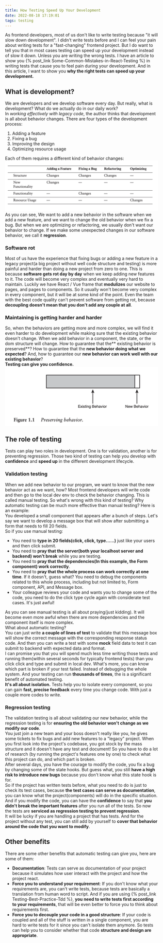 ```yaml
---
title: How Testing Speed Up Your Development
date: 2022-08-18 17:19:01
tags: testing
---
```


As frontend developers, most of us don't like to write testing because "it will slow down development". I didn't write tests before and I can feel your pain about writing tests for a "fast-changing" frontend project. But I do want to tell you that in most cases testing can speed up your development instead of slow it down. Unless you are writing the wrong tests. I have an article to show you {% post_link Some-Common-Mistakes-in-React-Testing %} in writing tests that cause you to feel pain during your development. And in this article, I want to show you **why the right tests can speed up your development.**

## What is development?
We are developers and we develop software every day. But really, what is development? What do we actually do in our daily work?<br />In _working effectively with legacy code_, the author thinks that development is all about behavior changes. There are four types of the development process:

1.  Adding a feature 
1.  Fixing a bug 
1.  Improving the design 
1.  Optimizing resource usage

Each of them requires a different kind of behavior changes:<img alt="development type" src="/img/testing/developmenttype.png">As you can see, We want to add a new behavior in the software when we add a new feature, and we want to change the old behavior when we fix a bug. But when we are optimizing or refactoring, we usually don't want our behavior to change. If we make some unexpected changes in our software behavior, we call it **regression**.

### Software rot
Most of us have the experience that fixing bugs or adding a new feature in a legacy project(a big project without well code structure and testing) is more painful and harder than doing a new project from zero to one. This is because **software gets rot day by day** when we keep adding new features to it. The code will become very complex and eventually very hard to maintain. Luckily we have React / Vue frame that **modulizes** our website to pages, and pages to components. So it usually won't become very complex in every component, but it will be at some kind of the point. Even the team with the best code quality can't prevent software from getting rot, because **decoupling doesn't mean that you don't add any couple at all**.

### Maintaining is getting harder and harder
So, when the behaviors are getting more and more complex, we will find it even harder to do development while making sure that the existing behavior doesn't change. When we add behavior in a component, the state, or the dom structure will change. How to guarantee that the** existing behavior is preserved**? How to guarantee that the **new behavior doing what we expected**? And, how to guarantee our **new behavior can work well with our existing behavior**?<br />**Testing can give you confidence.**
<img alt="preserving behavior" src="/img/testing/preservingbehavior.png">

## The role of testing
Tests can play two roles in development. One is for validation, another is for preventing regression. Those two kind of testing can help you develop with **confidence** and **speed up** in the different development lifecycle.

### Validation testing
When we add new behavior to our program, we want to know that the new behavior act as we want, how? Most frontend developers will write code and then go to the local dev env to check the behavior changing. This is called manual testing. So what's wrong with this kind of testing? Why automatic testing can be much more effective than manual testing? Here is an example:<br />You developed a small component that appears after a bunch of steps. Let's say we want to develop a message box that will show after submitting a form that needs to fill 20 fields. <br />So if you use manual testing:

- You need to **type in 20 fields(click, click, type......)** just like your users and then click submit. 
- You need to **pray that the server(both your localhost server and backend) won't break** while you are testing.
- You need to **pray that the dependencies(In this example, the Form component) work correctly**.
- You need to **pray that the whole process can work correctly at one time**. If it doesn't, guess what? You need to debug the components related to this whole process, including but not limited to, Form component, API, and Message box.
- Your colleague reviews your code and wants you to change some of the code, you need to do the click type cycle again with considerate test cases. It's just awful!

As you can see manual testing is all about praying(just kidding). It will become even more awful when there are more dependencies and the component itself is more complex.<br />What about automatic testing? <br />You can just write **a couple of lines of test** to validate that this message box will show the correct message with the corresponding response status code. And then you can write a test with some **mock** field data to test it can submit to backend with expected data and format.<br />I can promise you that you will spend much less time writing those tests and running them(within several seconds for typically frontend tests) than you click click and type and submit in local dev. What's more, you can know which part is broken if your test failed. Instead of debugging the whole system. And your testing can run **thousands of times**, the is a significant benefit of automated testing.<br />**It's all about isolation.** Tests help you to isolate every component, so you can gain **fast, precise feedback** every time you change code. With just a couple more codes to write.

### Regression testing
The validation testing is all about validating our new behavior, while the regression testing is for **ensuring the old behavior won't change as we modify our code**.<br />You just join a new team and your boss doesn't really like you, he gives some tickets to fix bugs and add new features to a "legacy" project. When you first look into the project's codebase, you got stock by the mass structure and it doesn't have any test and document! So you have to do a lot of research (by running the project's features one by one) to check what this project can do, and which part is broken.<br />After several days, you have the courage to modify the code, you fix a bug by changing some of the state hooks. But guess what, you still **have a high risk to introduce new bugs** because you don't know what this state hook is for.<br />So if the project has written tests before, what you need to do is just to check its test cases, because **the test cases can serve as documentation**, you can know what the project(components) will do in the specific situation. And if you modify the code, you can have the **confidence** to say that **you didn't break the important features** after you run all of the tests. So now the tests are **serviced as regression testing to prevent regression**.<br />It will be lucky if you are handling a project that has tests. And for the project without any test, you can still add by yourself to **cover that behavior around the code that you want to modify**.

## Other benefits
There are some other benefits that automatic testing can give you, here are some of them:

- **Documentation**: Tests can serve as documentation of your project because it simulates how user interact with the project and how the project react.
- **Force you to understand your requirement**: If you don't know what your requirements are, you can't write tests, because tests are basically a translation from human word to script. And if you are using {% post_link Testing-Best-Practice-Tdd %}, **you need to write tests first according to your requirements**, that will be even better to force you to think about requirements first.
- **Force you to decouple your code in a good structure**: If your code is coupled and all of the stuff is written in a single component, you are hard to write tests for it since you can't isolate them anymore. So tests can help you to consider whether that code **structure and design are appropriate**.
